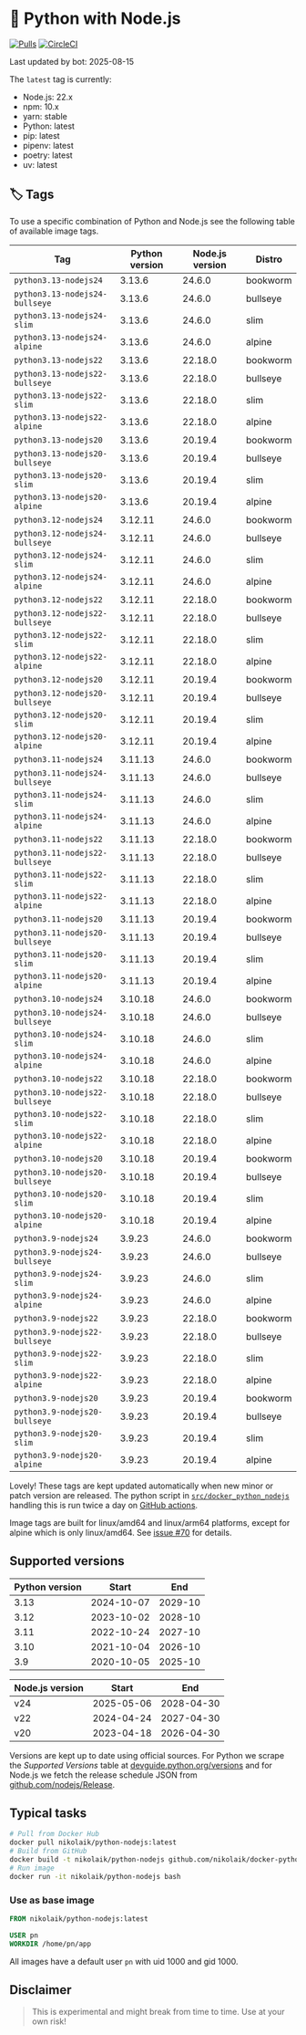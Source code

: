 # 🐳 Python with Node.js

[![Pulls](https://img.shields.io/docker/pulls/nikolaik/python-nodejs.svg?style=flat-square)](https://hub.docker.com/r/nikolaik/python-nodejs/)
[![CircleCI](https://img.shields.io/circleci/project/github/nikolaik/docker-python-nodejs.svg?style=flat-square)](https://circleci.com/gh/nikolaik/docker-python-nodejs)

Last updated by bot: 2025-08-15

The `latest` tag is currently:

- Node.js: 22.x
- npm: 10.x
- yarn: stable
- Python: latest
- pip: latest
- pipenv: latest
- poetry: latest
- uv: latest

## 🏷 Tags

To use a specific combination of Python and Node.js see the following table of available image tags.

<!-- TAGS_START -->

Tag | Python version | Node.js version | Distro
--- | --- | --- | ---
`python3.13-nodejs24` | 3.13.6 | 24.6.0 | bookworm
`python3.13-nodejs24-bullseye` | 3.13.6 | 24.6.0 | bullseye
`python3.13-nodejs24-slim` | 3.13.6 | 24.6.0 | slim
`python3.13-nodejs24-alpine` | 3.13.6 | 24.6.0 | alpine
`python3.13-nodejs22` | 3.13.6 | 22.18.0 | bookworm
`python3.13-nodejs22-bullseye` | 3.13.6 | 22.18.0 | bullseye
`python3.13-nodejs22-slim` | 3.13.6 | 22.18.0 | slim
`python3.13-nodejs22-alpine` | 3.13.6 | 22.18.0 | alpine
`python3.13-nodejs20` | 3.13.6 | 20.19.4 | bookworm
`python3.13-nodejs20-bullseye` | 3.13.6 | 20.19.4 | bullseye
`python3.13-nodejs20-slim` | 3.13.6 | 20.19.4 | slim
`python3.13-nodejs20-alpine` | 3.13.6 | 20.19.4 | alpine
`python3.12-nodejs24` | 3.12.11 | 24.6.0 | bookworm
`python3.12-nodejs24-bullseye` | 3.12.11 | 24.6.0 | bullseye
`python3.12-nodejs24-slim` | 3.12.11 | 24.6.0 | slim
`python3.12-nodejs24-alpine` | 3.12.11 | 24.6.0 | alpine
`python3.12-nodejs22` | 3.12.11 | 22.18.0 | bookworm
`python3.12-nodejs22-bullseye` | 3.12.11 | 22.18.0 | bullseye
`python3.12-nodejs22-slim` | 3.12.11 | 22.18.0 | slim
`python3.12-nodejs22-alpine` | 3.12.11 | 22.18.0 | alpine
`python3.12-nodejs20` | 3.12.11 | 20.19.4 | bookworm
`python3.12-nodejs20-bullseye` | 3.12.11 | 20.19.4 | bullseye
`python3.12-nodejs20-slim` | 3.12.11 | 20.19.4 | slim
`python3.12-nodejs20-alpine` | 3.12.11 | 20.19.4 | alpine
`python3.11-nodejs24` | 3.11.13 | 24.6.0 | bookworm
`python3.11-nodejs24-bullseye` | 3.11.13 | 24.6.0 | bullseye
`python3.11-nodejs24-slim` | 3.11.13 | 24.6.0 | slim
`python3.11-nodejs24-alpine` | 3.11.13 | 24.6.0 | alpine
`python3.11-nodejs22` | 3.11.13 | 22.18.0 | bookworm
`python3.11-nodejs22-bullseye` | 3.11.13 | 22.18.0 | bullseye
`python3.11-nodejs22-slim` | 3.11.13 | 22.18.0 | slim
`python3.11-nodejs22-alpine` | 3.11.13 | 22.18.0 | alpine
`python3.11-nodejs20` | 3.11.13 | 20.19.4 | bookworm
`python3.11-nodejs20-bullseye` | 3.11.13 | 20.19.4 | bullseye
`python3.11-nodejs20-slim` | 3.11.13 | 20.19.4 | slim
`python3.11-nodejs20-alpine` | 3.11.13 | 20.19.4 | alpine
`python3.10-nodejs24` | 3.10.18 | 24.6.0 | bookworm
`python3.10-nodejs24-bullseye` | 3.10.18 | 24.6.0 | bullseye
`python3.10-nodejs24-slim` | 3.10.18 | 24.6.0 | slim
`python3.10-nodejs24-alpine` | 3.10.18 | 24.6.0 | alpine
`python3.10-nodejs22` | 3.10.18 | 22.18.0 | bookworm
`python3.10-nodejs22-bullseye` | 3.10.18 | 22.18.0 | bullseye
`python3.10-nodejs22-slim` | 3.10.18 | 22.18.0 | slim
`python3.10-nodejs22-alpine` | 3.10.18 | 22.18.0 | alpine
`python3.10-nodejs20` | 3.10.18 | 20.19.4 | bookworm
`python3.10-nodejs20-bullseye` | 3.10.18 | 20.19.4 | bullseye
`python3.10-nodejs20-slim` | 3.10.18 | 20.19.4 | slim
`python3.10-nodejs20-alpine` | 3.10.18 | 20.19.4 | alpine
`python3.9-nodejs24` | 3.9.23 | 24.6.0 | bookworm
`python3.9-nodejs24-bullseye` | 3.9.23 | 24.6.0 | bullseye
`python3.9-nodejs24-slim` | 3.9.23 | 24.6.0 | slim
`python3.9-nodejs24-alpine` | 3.9.23 | 24.6.0 | alpine
`python3.9-nodejs22` | 3.9.23 | 22.18.0 | bookworm
`python3.9-nodejs22-bullseye` | 3.9.23 | 22.18.0 | bullseye
`python3.9-nodejs22-slim` | 3.9.23 | 22.18.0 | slim
`python3.9-nodejs22-alpine` | 3.9.23 | 22.18.0 | alpine
`python3.9-nodejs20` | 3.9.23 | 20.19.4 | bookworm
`python3.9-nodejs20-bullseye` | 3.9.23 | 20.19.4 | bullseye
`python3.9-nodejs20-slim` | 3.9.23 | 20.19.4 | slim
`python3.9-nodejs20-alpine` | 3.9.23 | 20.19.4 | alpine

<!-- TAGS_END -->

Lovely! These tags are kept updated automatically when new minor or patch version are released. The python script in [`src/docker_python_nodejs`](./src/docker_python_nodejs/) handling this is run twice a day on [GitHub actions](https://github.com/nikolaik/docker-python-nodejs/actions).

Image tags are built for linux/amd64 and linux/arm64 platforms, except for alpine which is only linux/amd64. See [issue #70](https://github.com/nikolaik/docker-python-nodejs/issues/70) for details.

## Supported versions

<!-- SUPPORTED_VERSIONS_START -->

Python version | Start | End
--- | --- | ---
3.13 | 2024-10-07 | 2029-10
3.12 | 2023-10-02 | 2028-10
3.11 | 2022-10-24 | 2027-10
3.10 | 2021-10-04 | 2026-10
3.9 | 2020-10-05 | 2025-10

Node.js version | Start | End
--- | --- | ---
v24 | 2025-05-06 | 2028-04-30
v22 | 2024-04-24 | 2027-04-30
v20 | 2023-04-18 | 2026-04-30

<!-- SUPPORTED_VERSIONS_END -->

Versions are kept up to date using official sources. For Python we scrape the _Supported Versions_ table at [devguide.python.org/versions](https://devguide.python.org/versions/#supported-versions) and for Node.js we fetch the release schedule JSON from [github.com/nodejs/Release](https://github.com/nodejs/Release/blob/main/schedule.json).

## Typical tasks

```bash
# Pull from Docker Hub
docker pull nikolaik/python-nodejs:latest
# Build from GitHub
docker build -t nikolaik/python-nodejs github.com/nikolaik/docker-python-nodejs
# Run image
docker run -it nikolaik/python-nodejs bash
```

### Use as base image

```Dockerfile
FROM nikolaik/python-nodejs:latest

USER pn
WORKDIR /home/pn/app
```

All images have a default user `pn` with uid 1000 and gid 1000.

## Disclaimer

> This is experimental and might break from time to time. Use at your own risk!
